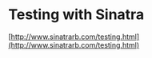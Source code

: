 <!--
id: 82652848
link: http://tumblr.atmos.org/post/82652848/testing-with-sinatra
slug: testing-with-sinatra
date: Sun Mar 01 2009 17:04:56 GMT-0800 (PST)
publish: 2009-03-01
tags: 
title: Testing with Sinatra
-->


Testing with Sinatra
====================

[http://www.sinatrarb.com/testing.html](http://www.sinatrarb.com/testing.html)


